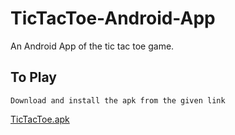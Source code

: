 # TicTacToe-Android-App
An Android App of the tic tac toe game.

## To Play
    Download and install the apk from the given link 

[TicTacToe.apk](https://github.com/Vishal023/TicTacToe-Android-App/raw/master/TicTacToe.apk)
